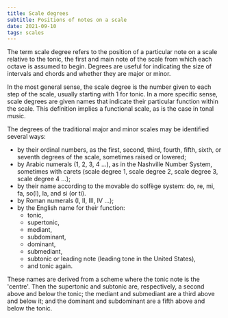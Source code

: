 ```yaml
---
title: Scale degrees
subtitle: Positions of notes on a scale
date: 2021-09-10
tags: scales
---
```


The term scale degree refers to the position of a particular note on a scale relative to the tonic, the first and main note of the scale from which each octave is assumed to begin. Degrees are useful for indicating the size of intervals and chords and whether they are major or minor.

In the most general sense, the scale degree is the number given to each step of the scale, usually starting with 1 for tonic. In a more specific sense, scale degrees are given names that indicate their particular function within the scale. This definition implies a functional scale, as is the case in tonal music.

<scale-degrees />

The degrees of the traditional major and minor scales may be identified several ways:

- by their ordinal numbers, as the first, second, third, fourth, fifth, sixth, or seventh degrees of the scale, sometimes raised or lowered;
- by Arabic numerals (1, 2, 3, 4 …), as in the Nashville Number System, sometimes with carets (scale degree 1, scale degree 2, scale degree 3, scale degree 4 …);
- by their name according to the movable do solfège system: do, re, mi, fa, so(l), la, and si (or ti).
- by Roman numerals (I, II, III, IV …);
- by the English name for their function:
  - tonic,
  - supertonic,
  - mediant,
  - subdominant,
  - dominant,
  - submediant,
  - subtonic or leading note (leading tone in the United States),
  - and tonic again.

These names are derived from a scheme where the tonic note is the 'centre'. Then the supertonic and subtonic are, respectively, a second above and below the tonic; the mediant and submediant are a third above and below it; and the dominant and subdominant are a fifth above and below the tonic.
